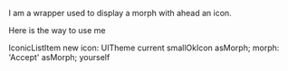 I am a wrapper used to display a morph with ahead an icon.Here is the way to use meIconicListItem new	icon: UITheme current smallOkIcon asMorph;	morph: 'Accept' asMorph;	yourself
